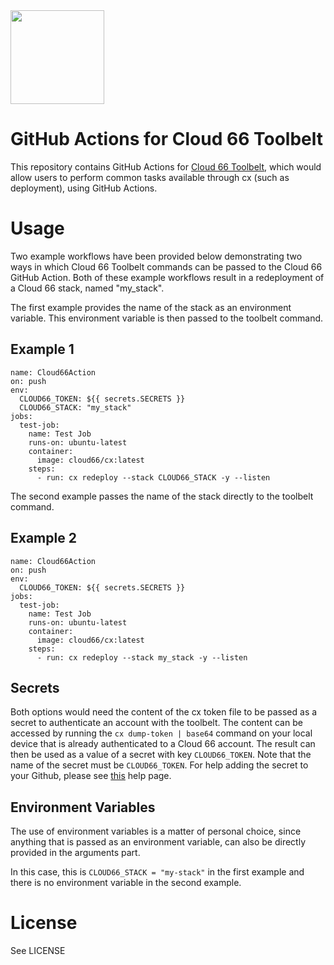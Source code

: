 <img src="http://cdn2-cloud66-com.s3.amazonaws.com/images/oss-sponsorship.png" width=150/>

# GitHub Actions for Cloud 66 Toolbelt #
This repository contains GitHub Actions for [Cloud 66 Toolbelt](https://help.cloud66.com/docs/toolbelt/toolbelt), which would allow users to perform common tasks available through cx (such as deployment), using GitHub Actions.

# Usage #

Two example workflows have been provided below demonstrating two ways in which Cloud 66 Toolbelt commands can be passed to the Cloud 66 GitHub Action. Both of these example workflows result in a redeployment of a Cloud 66 stack, named "my_stack".

The first example provides the name of the stack as an environment variable. This environment variable is then passed to the toolbelt command. 

## Example 1 ##

```
name: Cloud66Action
on: push
env:
  CLOUD66_TOKEN: ${{ secrets.SECRETS }}
  CLOUD66_STACK: "my_stack"
jobs:
  test-job:
    name: Test Job
    runs-on: ubuntu-latest
    container:
      image: cloud66/cx:latest
    steps:
      - run: cx redeploy --stack CLOUD66_STACK -y --listen
```
The second example passes the name of the stack directly to the toolbelt command.

## Example 2 ##

```
name: Cloud66Action
on: push
env:
  CLOUD66_TOKEN: ${{ secrets.SECRETS }}
jobs:
  test-job:
    name: Test Job
    runs-on: ubuntu-latest
    container:
      image: cloud66/cx:latest
    steps:
      - run: cx redeploy --stack my_stack -y --listen
```

## Secrets ##
Both options would need the content of the cx token file to be passed as a secret to authenticate an account with the toolbelt. The content can be accessed by running the ```cx dump-token | base64``` command on your local device that is already authenticated to a Cloud 66 account. The result can then be used as a value of a secret with key ```CLOUD66_TOKEN```. Note that the name of the secret must be ```CLOUD66_TOKEN```. For help adding the secret to your Github, please see [this](https://docs.github.com/en/actions/security-guides/using-secrets-in-github-actions) help page.

## Environment Variables ##
The use of environment variables is a matter of personal choice, since anything that is passed as an environment variable, can also be directly provided in the arguments part. 

In this case, this is ```CLOUD66_STACK = "my-stack"``` in the first example and there is no environment variable in the second example. 

# License #
See LICENSE
